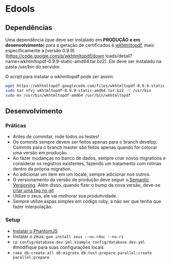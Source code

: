 # Edools

## Dependências

Uma dependência (que deve ser instalado em **PRODUÇÃO e em desenvolvimento**)
para a geração de certificados é
[wkhtmltopdf](https://code.google.com/p/wkhtmltopdf), mais especificamente a
[versão 0.9.9](https://code.google.com/p/wkhtmltopdf/down
loads/detail?name=wkhtmltopdf-0.9.9-static-amd64.tar.bz2). Ele deve ser
instalado na pasta */usr/bin* do servidor.

O script para instalar o wkhmltopdf pode ser assim:

```bash
wget https://wkhtmltopdf.googlecode.com/files/wkhtmltopdf-0.9.9-static-amd64.tar.bz2
sudo tar xfvj wkhtmltopdf-0.9.9-static-amd64.tar.bz2 -C /usr/bin
sudo mv /usr/bin/wkhtmltopdf-amd64 /usr/bin/wkhtmltopdf
```

## Desenvolvimento

### Práticas

* Antes de commitar, rode todos os testes!
* Os commits sempre devem ser feitos apenas para o branch develop. Commits para
  o branch master são feitos apenas quando for colocar uma versão em produção.
* Ao fazer mudanças no banco de dados, sempre criar novos migrations e
  considerar os registros existentes, fazendo um tratamento com rotinas dentro
  da própria migration.
* Ao adicionar um item em um locale, sempre adicionar nos outros.
* O versionamento da versão de produção deve seguir o
  [Semantic Versioning](http://semver.org). Além disso, quando fizer o bump da
  nova versão, deve-se [criar uma tag no git](http://git-scm.com/book/en/Git-Basics-Tagging)
* Utilize o zeus, ele vai melhorar sua produtividade.
* Sempre utilize aspas simples em código ruby, a não ser que tenha que fazer
  interpolação.

### Setup

- [Instalar o PhantomJS](https://github.com/jonleighton/poltergeist#installing-phantomjs)
- Instalar o zeus: `gem install zeus --no-rdoc --no-ri`
- `cp config/database.dev.yml.example config/database.dev.yml` #modifique para suas configurações locais
- `rake db:create:all db:migrate db:test:prepare parallel:create parallel:prepare`
